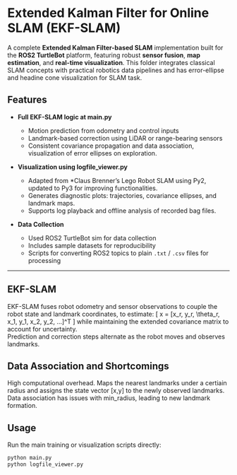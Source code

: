 
# Extended Kalman Filter for Online SLAM (EKF-SLAM)

A complete **Extended Kalman Filter-based SLAM** implementation built for the **ROS2 TurtleBot** platform, featuring robust **sensor fusion**, **map estimation**, and **real-time visualization**.  This folder integrates classical SLAM concepts with practical robotics data pipelines and has error-ellipse and headine cone visualization for SLAM task.
##  Features

- **Full EKF-SLAM logic at main.py**
  - Motion prediction from odometry and control inputs  
  - Landmark-based correction using LiDAR or range-bearing sensors  
  - Consistent covariance propagation and data association, visualization of error ellipses on exploration.

- **Visualization using logfile_viewer.py**
  - Adapted from *Claus Brenner’s Lego Robot SLAM using Py2, updated to Py3 for improving functionalities. 
  - Generates diagnostic plots: trajectories, covariance ellipses, and landmark maps.
  - Supports log playback and offline analysis of recorded bag files.

- **Data Collection**
  - Used ROS2 TurtleBot sim for data collection
  - Includes sample datasets for reproducibility  
  - Scripts for converting ROS2 topics to plain `.txt` / `.csv` files for processing  

---

## EKF-SLAM

EKF-SLAM fuses robot odometry and sensor observations to couple the robot state and landmark coordinates, to estimate:
\[
x = [x_r, y_r, \theta_r, x_1, y_1, x_2, y_2, ...]^T
\]
while maintaining the extended covariance matrix to account for uncertainty.  
Prediction and correction steps alternate as the robot moves and observes landmarks.

## Data Association and Shortcomings
High computational overhead.
Maps the nearest landmarks under a certiain radius and assigns the state vector [x,y] to the newly observed landmarks.
Data association has issues with min_radius, leading to new landmark formation.

## Usage

Run the main training or visualization scripts directly:

```bash
python main.py
python logfile_viewer.py
